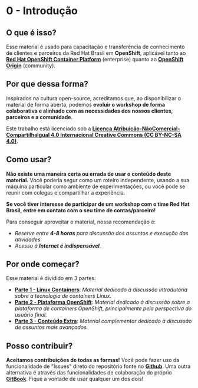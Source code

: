 # 0 - Introdução

## O que é isso?

Esse material é usado para capacitação e transferência de conhecimento de clientes e parceiros da Red Hat Brasil em **OpenShift**, aplicável tanto ao [**Red Hat OpenShift Container Platform**](https://www.openshift.com/container-platform/index.html) \(enterprise\) quanto ao [**OpenShift Origin**](https://www.openshift.org/) \(community\).

## Por que dessa forma?

Inspirados na cultura open-source, acreditamos que, ao disponibilizar o material de forma aberta, podemos **evoluir o workshop de forma colaborativa e alinhado com as necessidades dos nossos clientes, parceiros e a comunidade**.

Este trabalho está licenciado sob a [**Licença Atribuição-NãoComercial-CompartilhaIgual 4.0 Internacional Creative Commons \(CC BY-NC-SA 4.0\)**](https://creativecommons.org/licenses/by-nc-sa/4.0/deed.pt_BR).

## Como usar?

**Não existe uma maneira certa ou errada de usar o conteúdo deste material.** Você poderia segur como um roteiro independente, usando a sua máquina particular como ambiente de experimentações, ou você pode se reunir com colegas e compartilhar a experiência.

**Se você tiver interesse de participar de um workshop com o time Red Hat Brasil, entre em contato com o seu time de contas/parceiro!**

Para conseguir aproveitar o material, nossa recomendação é:

* _Reserve entre **4-8 horas** para discussão dos assuntos e execução das atividades._
* _Acesso à **Internet é indispensável**._

## Por onde começar?

Esse material é dividido em 3 partes:

* [**Parte 1 - Linux Containers**](1-linux-containers/): _Material dedicado à discussão introdutória sobre a tecnologia de containers Linux._
* [**Parte 2 - Plataforma OpenShift**](2-openshift/): _Material dedicado à discussão sobre a plataforma de containers OpenShift, principalmente pela perspectiva do usuário final._
* [**Parte 3 - Conteúdo Extra**](): _Material complementar dedicado à discussão de assuntos mais avançados._

## Posso contribuir?

**Aceitamos contribuições de todas as formas!** Você pode fazer uso da funcionalidade de "Issues" direto do repositório fonte no [**Github**](https://github.com/redhat-sa-brazil/workshop-openshift). Uma outra alternativa é através das funcionalidades de colaboração do próprio [**GitBook**](https://redhat-sa-brazil.gitbooks.io/workshop-openshift). Fique a vontade de usar qualquer um dos dois!

